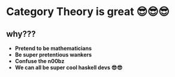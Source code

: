 # Category Theory is great 😎😎😎

## why???

- **Pretend to be mathematicians**
- **Be super pretentious wankers**
- **Confuse the n00bz**
- **We can all be super cool haskell devs 😎😎**